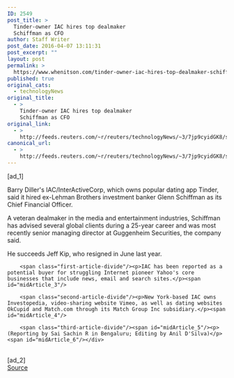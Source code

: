 ```yaml
---
ID: 2549
post_title: >
  Tinder-owner IAC hires top dealmaker
  Schiffman as CFO
author: Staff Writer
post_date: 2016-04-07 13:11:31
post_excerpt: ""
layout: post
permalink: >
  https://www.whenitson.com/tinder-owner-iac-hires-top-dealmaker-schiffman-as-cfo/
published: true
original_cats:
  - technologyNews
original_title:
  - >
    Tinder-owner IAC hires top dealmaker
    Schiffman as CFO
original_link:
  - >
    http://feeds.reuters.com/~r/reuters/technologyNews/~3/7jp9cyidGK8/story01.htm
canonical_url:
  - >
    http://feeds.reuters.com/~r/reuters/technologyNews/~3/7jp9cyidGK8/story01.htm
---
```

 [ad_1]
<br><div id="articleText">
<span id="midArticle_start"/>

<span class="focusParagraph" readability="5"><p><span class="articleLocatio&lt;/span&gt;n">Barry Diller's IAC/InterActiveCorp, which owns popular dating app Tinder, said it hired ex-Lehman Brothers investment banker Glenn Schiffman as its Chief Financial Officer.</span></p></span><span id="midArticle_0"/><p>A veteran dealmaker in the media and entertainment industries, Schiffman has advised several global clients during a 25-year career and was most recently senior managing director at Guggenheim Securities, the company said.</p><span id="midArticle_1"/><p>He succeeds Jeff Kip, who resigned in June last year. </p><span id="midArticle_2"/>
        
        <span class="first-article-divide"/><p>IAC has been reported as a potential buyer for struggling Internet pioneer Yahoo's core businesses that include news, email and search sites.</p><span id="midArticle_3"/>
        
        <span class="second-article-divide"/><p>New York-based IAC owns Investopedia, video-sharing website Vimeo, as well as dating websites OkCupid and Match.com through its Match Group Inc subsidiary.</p><span id="midArticle_4"/>
        
        <span class="third-article-divide"/><span id="midArticle_5"/><p> (Reporting by Sai Sachin R in Bengaluru; Editing by Anil D'Silva)</p><span id="midArticle_6"/></div>
<br>[ad_2]
<br><a href="http://feeds.reuters.com/~r/reuters/technologyNews/~3/7jp9cyidGK8/story01.htm">Source </a>